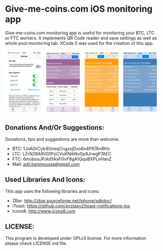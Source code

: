 Give-me-coins.com iOS monitoring app
================================

Give-me-coins.com monitoring app is useful for monitoring your BTC, LTC or FTC workers. It implements QR Code reader and save settings as well as whole pool monitoring tab.
XCode 5 was used for the creation of this app.

![alt tag](https://github.com/adilbenmoussa/give-me-coins-iOSMonitoringApp/blob/master/Images/GITHUB.png?raw=true)

Donations And/Or Suggestions:
-------------------------
Donations, tips and suggestions are more than welcome.

- BTC: 1JoAGrCyb4UneqCngzxjDvo6x4PR7AnRHz
- LTC: LZrN28A9VDfPzCVuKNikNoSp9JrwgP7AEC
- FTC: 6mobosJPJkd1AsFGvF8gA1QquBXPLnHanZ
- Mail: adil.benmoussa@gmail.com
 

Used Libraries And Icons:
-------------------------
This app uses the following libraries and icons:
- ZBar: http://zbar.sourceforge.net/iphone/sdkdoc/
- iToast: https://github.com/ecstasy2/toast-notifications-ios
- Icons8: http://www.icons8.com

LICENSE: 
-------------------------
This program is developed under GPLv3 license. For more information
please check LICENSE.md file.

